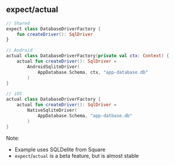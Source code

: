 ## expect/actual

```kotlin
// Shared
expect class DatabaseDriverFactory {
    fun createDriver(): SqlDriver
}
```

```kotlin
// Android
actual class DatabaseDriverFactory(private val ctx: Context) {
    actual fun createDriver(): SqlDriver =
        AndroidSqliteDriver(
            AppDatabase.Schema, ctx, "app-database.db"
        )
}
```


```kotlin
// iOS
actual class DatabaseDriverFactory {
    actual fun createDriver(): SqlDriver =
        NativeSqliteDriver(
            AppDatabase.Schema, "app-datbase.db"
        )
}
```

Note:
- Example uses SQLDelite from Square
- `expect`/`actual` is a beta feature, but is almost stable